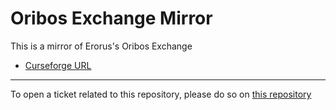 # Oribos Exchange Mirror

This is a mirror of Erorus's Oribos Exchange

- [Curseforge URL](https://www.curseforge.com/wow/addons/oribos-exchange)

----

To open a ticket related to this repository, please do so on [this repository](https://github.com/curseforge-mirror/.github)
